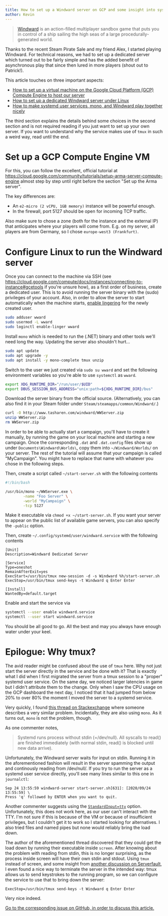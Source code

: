 ```yaml
---
title: How to set up a Windward server on GCP and some insight into systemd
author: Kevin
---
```


> [Windward](https://store.steampowered.com/app/326410/) is an action-filled
> multiplayer sandbox game that puts you in control of a ship sailing the high
> seas of a large procedurally-generated world.

Thanks to the recent Steam Pirate Sale and my friend Alex, I started playing
Windward. For technical reasons, we had to set up a dedicated server which
turned out to be fairly simple and has the added benefit of asynchronous play
that since then lured in more players (shout out to Patrick!).

<!--more-->

This article touches on three important aspects:

- [How to set up a virtual machine on the Google Cloud Platform (GCP) Compute
  Engine to host our server](#set-up-a-gcp-compute-engine-vm)
- [How to set up a dedicated Windward server under
  Linux](#configure-linux-to-run-the-windward-server)
- [How to make systemd user services, mono, and Windward play together
  nicely](#epilogue-why-tmux)

The third section explains the details behind some choices in the second
section and is not required reading if you just want to set up your own server.
If you want to understand why the service makes use of `tmux` in such a weird
way, read until the end.


# Set up a GCP Compute Engine VM

For this, you can follow the excellent, official tutorial at
<https://cloud.google.com/community/tutorials/setup-arma-server-compute-engine>
almost step by step until right before the section "Set up the Arma server".

The key differences are:

- An `e2-micro (2 vCPU, 1GB memory)` instance will be powerful enough.
- In the firewall, port 5127 should be open for incoming TCP traffic.

Also make sure to chose a zone (both for the instance and the external IP) that
anticipates where your players will come from. E.g. on my server, all players
are from Germany, so I chose `europe-west3 (Frankfurt)`.


# Configure Linux to run the Windward server

Once you can connect to the machine via SSH (see
<https://cloud.google.com/compute/docs/instances/connecting-to-instance#gcetools>
if you're unsure how), as a first order of business, create a dedicated user.
This is to avoid running the server binary with the (sudo) privileges of your
account. Also, in order to allow the server to start automatically when the
machine starts, [enable lingering](https://www.freedesktop.org/software/systemd/man/loginctl.html#enable-linger%20USER%E2%80%A6)
for the newly created user.

```bash
sudo adduser wward
sudo usermod -L wward
sudo loginctl enable-linger wward
```

Install `mono` which is needed to run the (.NET) binary and other tools we'll
need long the way. Updating the server also shouldn't hurt…

```bash
sudo apt update
sudo apt upgrade -y
sudo apt install -y mono-complete tmux unzip
```

Switch to the user we just created via `sudo su wward` and set the following
environment variables so you're able to use `systemctl` as `wward`.

```bash
export XDG_RUNTIME_DIR="/run/user/$UID"
export DBUS_SESSION_BUS_ADDRESS="unix:path=${XDG_RUNTIME_DIR}/bus"
```

Download the server binary from the official source. (Alternatively, you can
also find it in your Steam folder under `Steam/steamapps/common/Windward/`.)

```bash
curl -O http://www.tasharen.com/windward/WWServer.zip
unzip WWServer.zip
rm WWServer.zip
```

In order to be able to actually start a campaign, you'll have to create it
manually, by running the game on your local machine and starting a new
campaign.  Once the corresponding `.dat` and `.dat.config` files show up under
`Documents\Windward\Worlds\`, copy them into `~/Windward/Worlds/` on your
server.  The rest of the tutorial will assume that your campaign is called
"MyCampaign".  You might have to replace that name with whatever you chose in
the following steps.

Then, create a script called `~/start-server.sh` with the following contents

```bash
#!/bin/bash

/usr/bin/mono ~/WWServer.exe \
        -name "Foo Server" \
        -world "MyCampaign" \
        -tcp 5127
```

Make it executable via `chmod +x ~/start-server.sh`. If you want your server to
appear on the public list of available game servers, you can also specify
the `-public` option.

Then, create `~/.config/systemd/user/windward.service` with the following
contents

```
[Unit]
Description=Windward Dedicated Server

[Service]
Type=oneshot
RemainAfterExit=yes
ExecStart=/usr/bin/tmux new-session -d -s Windward %h/start-server.sh
ExecStop=/usr/bin/tmux send-keys -t Windward q Enter Enter

[Install]
WantedBy=default.target
```

Enable and start the service via

```bash
systemctl --user enable windward.service
systemctl --user start windward.service
```

You should be all good to go. All the best and may you always have enough water
under your keel.


# Epilogue: Why tmux?

The avid reader might be confused about the use of `tmux` here. Why not just
start the server directly in the service and be done with it? That is exactly
what I did when I first migrated the server from a tmux session to a "proper"
systemd user service. On the same day, we noticed larger latencies in game but
I didn't attribute them to the change. Only when I saw the CPU usage on the GCP
dashboard the next day, I noticed that it had jumped from below 20% to over 80%
the moment I moved the server to a systemd service.

Very quickly, I found [this thread on
Stackexchange](https://unix.stackexchange.com/questions/191621/systemd-service-using-100-of-my-cpu-when-it-doesnt-if-i-start-it-without-syste)
where someone describes a very similar problem. Incidentally, they are also
using `mono`. As it turns out, `mono` is not the problem, though.

As one commenter notes,

> Systemd runs process without stdin (=/dev/null). All syscalls to read() are
> finished immediately (with normal stdin, read() is blocked until new data
> arrive).

Unfortunately, the Windward server waits for input on stdin. Running it in the
aforementioned fashion will result in the server spamming the output and
continously reading from /dev/null/. If you try to run the server as a systemd
user service directly, you'll see many lines similar to this one in
`journalctl`:

```
Sep 24 13:55:59 windward-server start-server.sh[631]: [2020/09/24 13:55:59] \
Press 'q' followed by ENTER when you want to quit.
```

Another commenter suggests using the
[`StandardInput=tty`](https://freedesktop.org/software/systemd/man/systemd.exec.html#StandardInput=)
option. Unfortunately, this does not work here, as our user can't interact with
the TTY. I'm not sure if this is because of the VM or because of insufficient
privileges, but I couldn't get it to work so I started looking for
alternatives. I also tried files and named pipes but none would reliably bring
the load down.

The author of the aforementioned thread discovered that they could get the load
down by running their executable inside `screen`. After knowing about the
problem with reading from stdin, this is no longer surprising, as the process
inside screen will have their own stdin and stdout. Using `tmux` instead of
screen, and some insight from [another discussion on
Serverfault](https://serverfault.com/questions/178457/can-i-send-some-text-to-the-stdin-of-an-active-process-running-in-a-screen-sessi/547144#547144),
I even found a nice way to terminate the server in the intended way: tmux
allows us to send keystrokes to the running program, so we can configure the
service to use that to bring down the server:

```
ExecStop=/usr/bin/tmux send-keys -t Windward q Enter Enter
```

Very nice indeed.

[Go to the corresponding issue on GitHub, in order to discuss this
article.](https://github.com/kdungs/dun.gs/issues/10)
